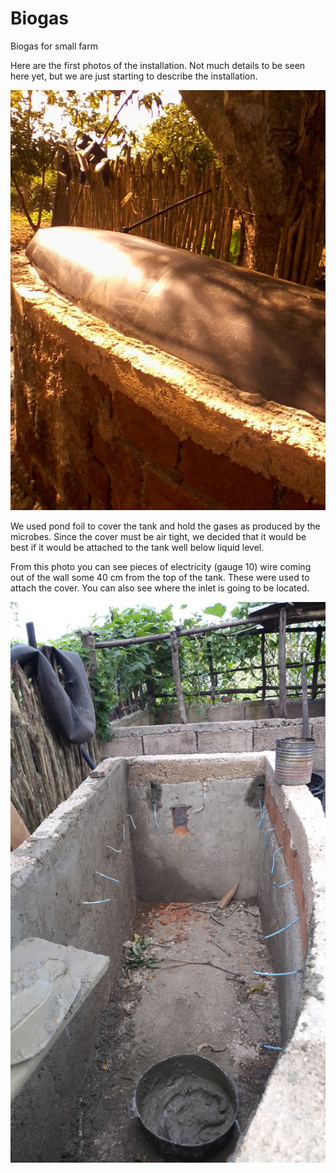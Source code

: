 # Biogas
Biogas for small farm

Here are the first photos of the installation. Not much details to be seen here yet, but we are just starting to describe the installation.

![Bio gas tank](bio2.jpg)

We used pond foil to cover the tank and hold the gases as produced by the microbes. Since the cover must be air tight, we decided that it would be best if it would be attached to the tank well below liquid level.

From this photo you can see pieces of electricity (gauge 10) wire coming out of the wall some 40 cm from the top of the tank. These were used to attach the cover. You can also see where the inlet is going to be located.

![Construction of the tank](bio1.jpg)
